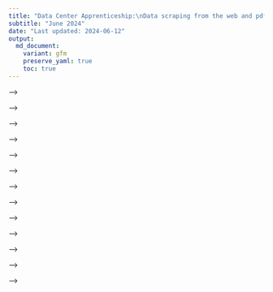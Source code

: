 ```yaml
---
title: "Data Center Apprenticeship:\nData scraping from the web and pdf documents in R"
subtitle: "June 2024" 
date: "Last updated: 2024-06-12"
output:
  md_document:
    variant: gfm
    preserve_yaml: true
    toc: true
---
```


<!-- # Introduction -->
<!-- This tutorial covers how to scrape data from webpages and PDF documents using the `rvest` and `pdftools` packages in R. -->
<!-- The introduction to the HTML is a slightly modified version of the [Web Scraping with RVest](https://github.com/ccs-amsterdam/r-course-material/blob/master/tutorials/rvest.md) tutorial by Kasper Welbers, Wouter van Atteveldt & Philipp Masur. -->
<!-- # Motivation for scraping -->
<!-- The internet is a veritable data gold mine, and being able to mine this -->
<!-- data is a valuable skill. -->
<!-- In the most straightforward situation, you can just -->
<!-- **download** some data, for instance as a CSV or JSON file. This is -->
<!-- great if it’s possible, but alas, there often is no download button. -->
<!-- Another convenient situation is that some platforms have an **API**. For -->
<!-- example, Twitter has an API where one can collect tweets for a given -->
<!-- search term or user. But what if you encounter data that can’t be -->
<!-- downloaded, and for which no API is available? In this case, you might -->
<!-- still be able to collect it using **web scraping**. -->
<!-- A simple example is a table on a website. This table might practically -->
<!-- be a dataframe, with nice rows and columns, but it can be hassle to -->
<!-- copy this data. A more elaborate example could be that you want to -->
<!-- gather all user posts on a web forum, or all press releases from the -->
<!-- website of a certain organization. You could technically click your way -->
<!-- through the website and copy/paste each item manually, but you (or the -->
<!-- people you hire) will die a little inside. Whenever you encounter such a -->
<!-- tedious, repetitive data collection task, chances are good you can -->
<!-- automate it with a web scraper. -->
<!-- The idea of web scraping may seem intimidating, and indeed it can get quite complex. -->
<!-- However, the `rvest` R package simplifies the process considerably by using intuitive, tidyverse-based workflows for extracting data from HTML files. -->
<!-- With this package you don't need to have a complete understanding of how the underlying HTML scripts of a webpage are structured in order to extract data from the page. -->
<!-- Nevertheless, the next section introduces some basic concepts and structures when it comes to HTML files in order to give you a better understanding of what the `rvest` functions actually do. -->
<!-- # Scraping web pages -->
<!-- ## HTML basics -->
<!-- The vast majority of the internet uses **HTML** to make nice looking -->
<!-- web pages. Simply put, HTML is a markup language that tells a browser -->
<!-- what things are shown where. For example, it could say that halfway on -->
<!-- the page there is a table, and then tell what data there is in the rows -->
<!-- and columns. -->
<!-- In other words, HTML translates data into a webpage that is easily readable by humans. -->
<!-- With web scraping, we’re basically translating the page back into -->
<!-- data.  -->
<!-- To get a feel for HTML code, open [this link -->
<!-- here](https://bit.ly/3lz6ZRe) in your web browser. Use Chrome or Firefox -->
<!-- if you have it (not all browsers let you *inspect elements* as we’ll do -->
<!-- below). You should see a nicely formatted document. Sure, it’s not very -->
<!-- pretty, but it does have a big bold title, and two tables. -->
<!-- The purpose of this page is to show an easy example of what the HTML -->
<!-- code looks like. If you right-click on the page, you should see an -->
<!-- option like *view page source*. If you select it you’ll see the entire -->
<!-- HTML source code. This can seem a bit overwhelming, but don’t worry, you -->
<!-- will never actually be reading the entire thing. We only need to look -->
<!-- for the elements that we’re interested in, and there are some nice -->
<!-- tricks for this. For now, let’s say that we’re interested in the table -->
<!-- on the left of the page. Somewhere in the middle of the code you’ll find -->
<!-- the code for this table. -->
<!--     <table class="someTable" id="exampleTable">           <!-- table                -->

–\>
<!--         <tr class="headerRow">                            <!--    table row         -->
–\>
<!--             <th>First column</th>                         <!--       table header   -->
–\>
<!--             <th>Second column</th>                        <!--       table header   -->
–\>
<!--             <th>Third column</th>                         <!--       table header   -->
–\> <!--         </tr> -->
<!--         <tr>                                              <!--    table row         -->
–\>
<!--             <td>1</td>                                    <!--       table data     -->
–\>
<!--             <td>2</td>                                    <!--       table data     -->
–\>
<!--             <td>3</td>                                    <!--       table data     -->
–\> <!--         </tr> -->
<!--         <tr>                                              <!--    table row         -->
–\>
<!--             <td>4</td>                                    <!--       table dat      -->
–\>
<!--             <td>5</td>                                    <!--       table dat      -->
–\>
<!--             <td>6</td>                                    <!--       table data     -->
–\> <!--         </tr> --> <!--     </table> -->

<!-- This is the HTML representation of the table, and it’s a good showcase -->
<!-- of what HTML is about. The parts after the `<!--` are comments and therefore do not affect the layout of the website. First of all, -->
<!-- notice that the table has a tree-like shape. At the highest -->
<!-- level we have the `<table>`. This table has three table rows -->
<!-- (`<tr>`), which we can think of as it’s children. Each of these rows -->
<!-- in turn also has three children that contain the data in these rows. -->
<!-- Let’s see how we can tell where the table starts and ends. The table -->
<!-- starts at the opening tag `<table>`, and ends at the closing tag -->
<!-- `</table>` (the `/` always indicates a closing tag). This means that -->
<!-- everything in between of these tags is part of the table. Likewise, we -->
<!-- see that each table row opens with `<tr>`, and closes with `</tr>`, -->
<!-- and everything between these tags is part of the row. In the first row, -->
<!-- these are 3 table headers `<th>`, which contain the column names. The -->
<!-- second and third row each have 3 table data `<td>`, that contain the -->
<!-- data points. -->
<!-- Each of these components can be thought of as an element.  -->
<!-- It's these elements that we want to extract into R objects with `rvest`. -->
<!-- So let's use this simple example site to go over the main `rvest` functions. -->
<!-- ## Simple example with `rvest` -->
<!-- First load the `rvest` and `tidyverse` packages, and specify the URL of the webpage we intend to scrape. -->
<!-- You can define the URL within as a separate object or inside the scraping function; since often you want to scrape multiple pages in one workflow, it is good practice to specify URLs outside the function. -->
<!-- ```{r} -->
<!-- library(tidyverse) -->
<!-- library(rvest) -->
<!-- url <- "https://bit.ly/3lz6ZRe" -->
<!-- ``` -->
<!-- The function to read the HTML code from a URL into R is `read_html()`, with the URL as the function argument. -->
<!-- ```{r} -->
<!-- html <- read_html(url) -->
<!-- ``` -->
<!-- The result of this function is a list containing the raw HTML code, which is quite difficult to work with. -->
<!-- So the next step is to extract the elements that we want to work with. -->
<!-- Elements can be selected with the `html_element()` or `html_elements()` function depending on whether you want to access only the first item matching the element specification or get a list of all fitting elements. -->
<!-- By element specification we usually refer to CSS selectors that categorize the object we want to extract. -->
<!-- CSS is mostly used by web developers to style web pages, but the CSS selectors are also a good way to identify types of data such as tables or lists. -->
<!-- Once we have the CSS selector we are looking for, we can add it as the argument of the `html_elements()` function, and extract only the parts of the HTML code that correspond to the selector. -->
<!-- There are quite a lot of [CSS -->
<!-- selectors](https://www.w3schools.com/cssref/css_selectors.asp), and the table below gives some of the main examples. -->
<!-- However, you don't actually need to remember any of these, but instead you can use selector tools to extract the information you need. -->
<!-- | selector      | example           | Selects                                                | -->
<!-- |---------------|-------------------|--------------------------------------------------------| -->
<!-- | element/tag   | `table`           | **all** `<table>` elements                             | -->
<!-- | class         | `.someTable`      | **all** elements with `class="someTable"`              | -->
<!-- | id            | `#steve`          | **unique** element with `id="steve"`                   | -->
<!-- | element.class | `tr.headerRow`    | **all** `<tr>` elements with the `someTable` class     | -->
<!-- | class1.class2 | `.someTable.blue` | **all** elements with the `someTable` AND `blue` class | -->
<!-- Instead of going through the raw HTML and trying to match up the code to the observed website, you can use a browser extension that tells you the CSS selector you're looking for just by clicking on the part of the webpage that you'd like to select. -->
<!-- In Chrome this extension is called Selector Gadget. -->
<!-- You can simply search for the extension and install it, at which point you can use it on your chosen webpage by clicking on the extension in your list of installed browser extensions. -->
<!-- In the example webpage you can see that selecting the title gives you a CSS selector "h2" (which stands for level 2 header), while selecting any of the main text gives "p" for paragraph. -->
<!-- Selecting elements can sometimes get a bit difficult with the gadget, and you can't always get it to do exactly what you want: for example, it is hard to select the entire table and receive the selector "table", as the gadget often tries to select subitems of the table such as "td" instead. -->
<!-- If you can't get the gadget to select what you're looking for, it might be a good idea to go back to manually inspecting the HTML source code and looking for the element there. -->
<!-- If the selector gadget fails, the Inspect option of Chrome may be more helpful than viewing the full source code. -->
<!-- Inspecting the page allows you to focus on particular elements, because when you hover your mouse over the elements, you can directly see the correspondence between the code and the -->
<!-- page. The tree structure is also made more obvious by allowing you to -->
<!-- fold and unfold elements by clicking on the triangles on the left. Therefore you can quickly -->
<!-- identify the HTML elements that you want to select. -->
<!-- In this example let's try to extract the table with the ID "#exampleTable". -->
<!-- Alternatively, we can extract both tables by asking for all "table" elements. -->
<!-- ```{r} -->
<!-- # Select the element with ID "exampleTable" -->
<!-- example_table <- html |>  -->
<!--   html_element("#exampleTable")  -->
<!-- ``` -->
<!-- The output looks a bit messy, but what it tells us is that we have -->
<!-- selected the `<table>` html element/node. It also shows that this -->
<!-- element has the three table rows (tr) as children, and shows the values -->
<!-- within these rows. -->
<!-- In order to turn the HTML code of the table into a tibble, we can use the `html_table()` function. -->
<!-- ```{r} -->
<!-- example_table_tidy <- example_table |>  -->
<!--   html_table() -->
<!-- ``` -->
<!-- Putting the whole workflow together, web scraping takes three main steps: -->
<!-- * load the full HTML code with `read_html()` -->
<!-- * extract the elements you need with `html_elements()` -->
<!-- * transform the HTML code to clean objects with e.g. `html_table()` or `html_text()` -->
<!-- To get both tables into a list of tibbles, we can use the following code chunk: -->
<!-- ```{r} -->
<!-- tables <- read_html(url) |>  -->
<!--   html_elements("table") |>  -->
<!--   html_table() -->
<!-- ``` -->
<!-- Of course, in this case we worked with a very small and clean example, so the `tables` list already contains clean tibbles. -->
<!-- That is not always the case, and often you need further data wrangling steps to clean up variable names, data types, row structure, ect., but at that point you can use standard `tidyverse` workflows. -->
<!-- As another example, you can extract and display the text from the right column of the example page: -->
<!-- ```{r} -->
<!-- read_html(url) |>  -->
<!--   html_elements("div.rightColumn") |>  -->
<!--   html_text2() |>  -->
<!--   cat() -->
<!-- ``` -->
<!-- We used the `html_text2()` function to transform HTML code into plain text (`html_text2()` usually creates nicer text output than `html_text()`), and then used the `cat()` function to print it on the screen. -->
<!-- Another nice function is `html_attr()` or `html_attrs()`, for getting -->
<!-- attributes of elements. With `html_attrs` we get all attributes. For -->
<!-- example, we can get the attributes of the `#exampleTable`. -->
<!-- ```{r} -->
<!-- html |>  -->
<!--   html_elements("#exampleTable") |>  -->
<!--   html_attrs() -->
<!-- ``` -->
<!-- Being able to access attributes is especially useful for scraping links. -->
<!-- Links are typically represented by `<a>` tags, in which the link is -->
<!-- stored as the `href` attribute. -->
<!-- ```{r} -->
<!-- html |>  -->
<!--   html_elements("a") |>  -->
<!--   html_attr("href") -->
<!-- ``` -->
<!-- # Web scraping case study: LAS colleges in the US -->
<!-- In the following we will work towards solving a hypothetical problem: -->
<!-- > You're starting a new liberal arts college, and there is one big unresolved question: what should the school colors be? -->
<!-- > You want to pick a nice set of colors, but you worry that some other colleges already use the same color scheme, and therefore your branding will be easily confused with existing colleges. -->
<!-- > Therefore you want to choose unpopular colors so your new college can stand out from the hundreds of existing liberal arts colleges. -->
<!-- > Unfortunately, there's no comprehesive database of the school colors of liberal arts colleges. -->
<!-- > However, this information usually shows up on the fact sheet of each college's Wikipedia page. -->
<!-- > In addition, Wikipedia also has a list of all LAS colleges in the US (see [here](https://en.wikipedia.org/wiki/List_of_liberal_arts_colleges_in_the_United_States)). -->
<!-- Given that there are hundreds of LAS colleges, it would be extremely time-consuming to one by one open their Wikipedia pages and extract their school colors into a spreadsheet. -->
<!-- However, Wikipedia pages are highly organized, so if we write a scraping script that works for the page of one college, it is likely to work for all colleges. -->
<!-- In addition, the list of all colleges contains hyperlinks to the individual college pages, which makes it easy to create a list of the URLs we would like to access. -->
<!-- Therefore, we can make a straightforward plan to tackle this initially quite intimidating problem. -->
<!-- 1. Look at a few example Wikipedia pages to understand where they mention the school colors. -->
<!-- 1. Write a scraping script that extracts the relevant information for a single college. -->
<!-- 1. Get a list of URLs for all colleges. -->
<!-- 1. Apply the scraping script repeatedly, changing only the URL. -->
<!-- 1. Merge the extracted information. -->
<!-- 1. Analyze/visualize the data. -->
<!-- ## Scrape the fact sheet of a single college -->
<!-- Let's start by writing a scraping script for one college as a representative example. -->
<!-- In this case, let's use Amherst College, and try to extract the colors "white" and "purple" from the grey factsheet on the right hand side of the page. -->
<!-- The selector gadget shows us that we can extract the elements by referring to ".infobox". -->
<!-- Instead of extracting the infobox as a table, let's extract the variable labels and values separately into two character vectors, and combine them into a tibble afterwards. -->
<!-- We can do this by extracting ".infobox-label" and ".infobox-data" elements separately, and converting them into character strings with `htlm_text2()`. -->
<!-- In this case this is a better approach than extracting the whole table, because it gives us more control over the layout of the tibble, which makes it easier to handle slight differences in the different Wikipedia pages. -->
<!-- You can also try to extract the whole ".infobox" as a table, but you might need to take some additional steps of data wrangling e.g. to fix variable names. -->
<!-- ```{r} -->
<!-- url <- "https://en.wikipedia.org/wiki/Amherst_College" -->
<!-- html <- read_html(url) -->
<!-- label <- html |> -->
<!--   html_elements(".infobox-label") |> -->
<!--   html_text2() -->
<!-- value <- html |> -->
<!--   html_elements(".infobox-data") |> -->
<!--   html_text2() -->
<!-- factsheet <- tibble(label, value) -->
<!-- factsheet -->
<!-- ``` -->
<!-- ## Find and clean the school color values -->
<!-- The resulting `factsheet` tibble indeed contains the school colors, but also a lot of other information that we don't need. -->
<!-- In addition, the cell containing the colors also has some HTML code that wasn't removed by the previous code. -->
<!-- We might also want to make the color names more consistent so we can count the number of occurrences more easily (so e.g. we don't have "Red" and "red" separately). -->
<!-- One idea for making the color references more consistent is to allow only the colors that R recognizes. -->
<!-- While this is not the only approach and it will lead to a loss of information if a college uses a particular shade not defined in R, this approach has a nice advantage: when we visualize the distribution of colors, we can actually use the color codes defined in R to add color to our figure. -->
<!-- So let's extract the vector colors defined in R with the `colors()` function, and convert this vector to a single string with the colors separated by `|`. -->
<!-- Recall from the workshop on regular expressions that `|` in a regex stands for "OR", so using the resulting `r_colors` string as a pattern will detect any occurrence of an R color in a string. -->
<!-- ```{r} -->
<!-- r_colors <- colors() |> paste(collapse = "|") -->
<!-- ``` -->
<!-- Now we can move on to wrangling our `factsheet` tibble: let's keep only the row containing the color, and use string operations to extract the colors appearing in the `value` variable. -->
<!-- By looking at the Wikipedia page, you might figure out that the weird ".mw-parser-output..." section of the value string refers to the displayed color squares. -->
<!-- If that part didn't contain any color references, there would be no problem with leaving it in the value, but notice that it specifies that the square border should be black. -->
<!-- So if we extract all colors appearing in the text, we'll mistakenly find that one of the school colors is black. -->
<!-- So let's remove the text creating these squares: it seems that it starts with ".mw-parser-output" and ends with ".mw-parser-output .legend-text{}" (normally you'd need to check the results from multiple different college pages to make sure that this pattern is consistent).  -->
<!-- Once only the color (and some footnote references) remain in the cell, we can extract the colors recognized by R using `str_extract_all()`. -->
<!-- Note the use of `str_extract_all()` over `str_extract()` to make sure that we extract all colors if a school has more than one colors. -->
<!-- The result of `str_extract_all()` is a variable of character vector instead of single strings, which makes the variable quite hard to work with. -->
<!-- It would be better to have a row corresponding to every individual color a school has -- so we'd have two rows for Amherst, one with purple and one with white. -->
<!-- Then we can easily count how many universities use a particular color. -->
<!-- We can do this transformation by calling the `unnest()` function, which expands the character vector to become separate observations corresponding to each element of the vector. -->
<!-- ```{r} -->
<!-- factsheet |>  -->
<!--   filter(label == "Colors") |>  -->
<!--   mutate(value = str_remove(value, "\\.mw-parser-output.*\\.mw-parser-output \\.legend-text\\{\\}"), -->
<!--          known_color = str_extract_all(tolower(value), r_colors)) |>  -->
<!--   unnest() -->
<!-- ``` -->
<!-- ## Get a list of colleges with Wikipedia links -->
<!-- Now that we have a scraper that should work for any LAS college Wikipedia page with the same structure as Amherst, we need a list of the URLs that we want to scrape. -->
<!-- Conveniently, there is a Wikipedia page of a list of LAS colleges, which features a list linking to all individual college Wikipedia pages. -->
<!-- So all we have to do is scrape that list and extract the URLs. -->
<!-- The selector gadget shows us that we can extract the list of schools with the element tag "#mw-content-text li a" -- that is, we're looking for elements of the content text that are both a list ("li") and a hyperlink ("a"). -->
<!-- Then we can extract the attributes of the hyperlink to get the URL from "href" and the school name from "title", and combine the resulting vectors to a tibble. -->
<!-- Since there are a few links that have the same element tag as the school links, but are not school links, we can filter the resulting list of links by requiring that the link name includes "University" or "College" -- a quick look at the Wikipedia list shows that all schools meet this criteria. -->
<!-- In addition, looking at the URLs, you might notice that they are relative links that only contain the subpage of Wikipedia. -->
<!-- In order to open the URL with `rvest`, we need to complete URL, so we should add "https://en.wikipedia.org" to the start of each link -- the `paste0()` function does exactly that (it combines its arguments into a single string, with no separator between them). -->
<!-- The resulting `list` object is a tibble with two columns: the name of all colleges and their corresponding Wikipedia page URL. -->
<!-- ```{r} -->
<!-- url <- "https://en.wikipedia.org/wiki/List_of_liberal_arts_colleges_in_the_United_States" -->
<!-- html <- read_html(url) |> -->
<!--   html_elements("#mw-content-text li a") -->
<!-- list <- tibble(url = html_attr(html, "href"), -->
<!--                name = html_attr(html, "title")) |> -->
<!--   filter(str_detect(name, "(University|College)")) |> -->
<!--   mutate(url = paste0("https://en.wikipedia.org", url)) -->
<!-- ``` -->
<!-- ## Write a function for extracting the color given a link -->
<!-- We will cover writing functions in more detail later in the apprenticeship, but for now let's have a look at the example below. -->
<!-- You might notice that the code inside the same code we have seen before: we extract the HTML code from a URL input, get the vector of infobox labels and data, and combine them into a tibble, keeping only the URL and the cell containing the color (notice that the `url` vector has a length of one and therefore gets recycled in the tibble). -->
<!-- By containing this code within a `function(){}` argument, we make the code reusable: we can rerun it just by calling the function name (in this case, `get_school_color`) and the arguments we would like to use as inputs. -->
<!-- In the function definition these arguments are listed inside the parentheses: in this case, the only argument is `url` so by calling the `get_school_color()` function with a different `url` argument will run the code in the function body (inside the curly braces), changing every mention of `url` into the the new URL specified in the function argument. -->
<!-- The example below shows how to use this new function to extract the school colors of Amherst. -->
<!-- Notice that if you run the function without assigning the result to a new object, it prints the final tibble created by the code in the function body. -->
<!-- This happens because in the function we don't assign this final tibble to an object, therefore by default it becomes the value returned by the function. -->
<!-- In turn, if we assign the outcome of the function to an object, then the resulting tibble of colors gets saved to the R environment (notice that our function behaves in the same way as pre-defined functions like `sum()` -- printing the result if the function is called, and saving it to the environment if assigned to an object). -->
<!-- ```{r} -->
<!-- get_school_color <- function(url) { -->
<!--   html <- read_html(url) -->
<!--   label <- html |> -->
<!--     html_elements(".infobox-label") |> -->
<!--     html_text2() -->
<!--   value <- html |> -->
<!--     html_elements(".infobox-data") |> -->
<!--     html_text2() -->
<!--   tibble(url, label, value) |>  -->
<!--     filter(label == "Colors") |>  -->
<!--     select(-label)  -->
<!-- } -->
<!-- get_school_color("https://en.wikipedia.org/wiki/Amherst_College") -->
<!-- amherst_color <- get_school_color("https://en.wikipedia.org/wiki/Amherst_College") -->
<!-- ``` -->
<!-- ## Get all school colors and visualize the distribution -->
<!-- So the next thing to do is to run the function we just defined for all URLs that we have in our `list` object. -->
<!-- Again, we will cover appropriate functions for these repeated actions later, for now we'll just learn how to solve this particular challenge. -->
<!-- If you are familiar with other programming languages, you might consider using a loop to run the function for every element of the `url` variable of the `list` tibble. -->
<!-- In R, however, loops are not the best solution in many cases. -->
<!-- Instead, the `tidyverse` contains a package called `purrr` that contains functions that takes vectors and functions as its inputs: it runs the function one by one with each element of the vector as the function argument, and combines the results into a single object. -->
<!-- In this case, we can use the `map_df()` function to combine the results into a dataframe (the `map()` function uses a list instead), and we can take the vector of `list$url` as the potential arguments for the `get_school_color` function. -->
<!-- Since this single line of code opens and scrapes hundreds of webpages, it can take a few minutes to run. -->
<!-- ```{r, eval = FALSE} -->
<!-- data <- map_df(list$url, get_school_color) -->
<!-- ``` -->
<!-- Once we have our `data` object that contains all the color information extracted from the webpages, we can take some additional steps of data cleaning in order to visualize the distribution of colors. -->
<!-- We can simply repeat the same steps that worked for the case of a single college. -->
<!-- First we create a string that defines all colors known to R, separated by `|` to use as a regex pattern. -->
<!-- Then we can take the `data` object, and remove the HTML code creating the color squares, and use the regex pattern to extract the colors recognized by R. -->
<!-- The extra line in the `mutate` function converts all occurrences of the color "navy blue" to "navy" because otherwise R will extract "navy" and "blue" separately and therefore inflate the occurrences of "blue" -- you'll notice issues like this after you try to extract the colors and have a look at the results. -->
<!-- We again use the `unnest()` function to have a new row for every element of the character vector of known colors. -->
<!-- In addition, we merge the results with the original `list` object so we can add the university names as identifiers in addition to the URL, and keep only the `name` and `known_color` variables, and only unique combinations of these values. -->
<!-- At this point you might also notice that `grey` and `gray` are both accepted spellings of the same color, so we can replace one with the other to make sure the spelling is consistent across colleges. -->
<!-- Once we have this `colors` tibble that contains the extracted colors for each college, it is quite easy to count the number of times each color appears and plot the results on a bar chart. -->
<!-- The `fct_reorder()` function in the aesthetic specification arranges the values based on the corresponding counts. -->
<!-- As for the bars, instead of specifying the `fill` as an aesthetic or a single value, we specify it as a character vector that has the same length as the number of categories plotted. -->
<!-- In this case we can exploit the fact that the `known_color` variable already contains color strings recognized by R, so by specifying the variable as the colors we want to use, each bar will be filled with the color corresponding to the category displayed. -->
<!-- ```{r, eval = FALSE} -->
<!-- r_colors <- colors() |> paste(collapse = "|") -->
<!-- colors <- data |>  -->
<!--   mutate(value = str_remove(value, "\\.mw-parser-output.*\\.mw-parser-output \\.legend-text\\{\\}"), -->
<!--          value = str_replace(value, "[nN]avy [bB]lue", "navy"), -->
<!--          known_color = str_extract_all(tolower(value), r_colors)) |>  -->
<!--   unnest(known_color) |>  -->
<!--   left_join(list) |>  -->
<!--   distinct(name, known_color) |>  -->
<!--   mutate(known_color = ifelse(known_color == "gray", "grey", known_color)) -->
<!-- color_counts <- colors |>  -->
<!--   count(known_color) -->
<!-- ggplot(color_counts, aes(n, fct_reorder(known_color, n))) + -->
<!--   geom_col(fill = color_counts$known_color, color = "black") + -->
<!--   xlab("Number of colleges with school color") + ylab(NULL) + -->
<!--   theme_light() -->
<!-- ``` -->
<!-- ![](scraping_files/colors.png) -->
<!-- The resulting plot shows how often each color is used as the school colors of a US liberal arts college. -->
<!-- The results are not perfect, as not all hues are recognized and therefore extracted by R: for instance, "cardinal" (a shade of red) is used by 14 colleges, but the color is not defined in R, so there is no bar for cardinal, and neither does it contribute to the counts of "red". -->
<!-- Nevertheless, there is certainly evidence that if you want your hypothetical school to stand out, white, blue and gold are certainly bad options for the school color. -->
<!-- # Pdf scraping with `pdftools` -->
<!-- Scraping pdf documents is useful for the same reason as scraping web pages: often you want to extract information from several documents with the same structure, and manually copy-pasting all that information would get very tedious. -->
<!-- In addition, if you ever tried to copy information from pdf files, you might have found that sometimes line breaks in the pdf copy over, tables get messy, headers and footers copy end up in the middle of the text, or special characters are lost. -->
<!-- Fortunately, there are a few R packages that make it easier to read pdf files into R as plain text. -->
<!-- Unfortunately, these tools are not perfect, and therefore pdf scraping usually involves a quick and easy first step of importing the data, and a far longer step of extensive cleaning of the messy character strings you imported. -->
<!-- We will use the `pdftools` package, so let's install and load it. -->
<!-- ```{r} -->
<!-- # install.packages("pdftools") -->
<!-- library(pdftools) -->
<!-- ``` -->
<!-- As an example, we look at a report on cancer rates in the Netherlands in 2020 that you can find [here](https://gco.iarc.fr/today/data/factsheets/populations/528-the-netherlands-fact-sheets.pdf). -->
<!-- Our goal is to extract the table on page 2, and visualize the data presented there. -->
<!-- We can extract all text from the report into R with the `pdf_text()` function, which imports the contents of the referenced pdf file as a character vector, each element containing all text on one page. -->
<!-- If you have a look at what the current 2nd page looks like, you can see that it is a very messy character string instead of a nice table. -->
<!-- Using the `cat()` function to display the text more nicely also doesn't make it much better. -->
<!-- But technically all the data is in R, so the importing step is done. -->
<!-- ```{r} -->
<!-- pdf <- pdf_text("https://gco.iarc.fr/today/data/factsheets/populations/528-the-netherlands-fact-sheets.pdf") -->
<!-- pdf[2] -->
<!-- cat(pdf[2]) -->
<!-- ``` -->
<!-- If we actually want to work with the data contained in the document, we need to clean it. -->
<!-- Let's first try to limit the data only to the table we want to extract: we can work only with page 2 of the `pdf` object, and let's keep only the part of text between headers "Incidence, Mortality and Prevalence by cancer site" and "Age-standardized (World) incidence rates per sex, top 10 cancers". -->
<!-- Notice that the `.` regex catches all characters except for a new line, so we have to explicitly allow for new lines with `\\n` and the use of lookaheads and lookbehinds. -->
<!-- Then we can try to separate the string into a vector where each element corresponds to one line of the table -- `read_delim()` accomplishes that, although it doesn't actually manage to split the data into variables based on the delimiter, so we need to do that in a different way. -->
<!-- We specify `skip = 3` to skip the first three detected lines and start the table with the row of variable names. -->
<!-- ```{r} -->
<!-- cancer <- pdf[2] |>  -->
<!--   str_extract("(?<=(site))(.|\\n)*(?=(Age-standardized \\(World\\) incidence rates per sex))") |>  -->
<!--   read_delim(delim = "\\s", skip = 3) -->
<!-- ``` -->
<!-- To split the data into variables, let's first split the variable name. -->
<!-- We can take the variable name, remove leading and trailing whitespace, and split at any occurrence of at least two spaces -- below defined as the object `var`. -->
<!-- Notice that the original table has an extra header row that specifies whether the variable names correspond to new cases, deaths, or 5-year summary statistics. -->
<!-- So let's create a vector that specifies which of these categories each element of `var` belongs to, and combine that with the variable names with a `paste()` function to create our vector of desired variable names. -->
<!-- ```{r} -->
<!-- var <- names(cancer) |> str_trim() |> str_split_1("\\s{2,}") -->
<!-- cat <- c("", rep("new", 4), rep("death", 4), rep("5year", 2)) -->
<!-- names <- paste0(cat, var) -->
<!-- ``` -->
<!-- To split a single column into multiple columns, we can use the `separate()` function. -->
<!-- However, before we can do that, let's do a bit of data cleaning: to make references to the current one variable easier, let's rename it to `value`. -->
<!-- Let's also use the `str_trim()` function to remove any leading and trailing white space from the observations. -->
<!-- Then we can use the separate function where we specify that we want to use the `value` column as the variable we split, and we want the new variables to have names specified in the `names` vector. -->
<!-- Just like with the variable names, we use two or more whitespaces as the separator. -->
<!-- Now the data is correctly organized into cells, but all the numbers are character strings surrounded by whitespace. -->
<!-- So let's remove the whitespace around all cells, and let's convert all but the first variables into numeric. -->
<!-- To use `mutate()` across multiple columns at the same time, we can use the `across()` function that takes the affected columns as the first argument and the function to apply as the second. -->
<!-- If you want to use a single function where the only function argument is the variable itself, you can specify the function simply as the name of the function -- see the first part of the `mutate()` function that applies the `str_trim` function to all variables (defined by `everything()`). -->
<!-- If you want to do more complex operations, then your function call should start with a tilde `~`, and you should refer to the variable with `.x` (e.g. if you'd write `var = as.numeric(var)` in the single variable case, instead you'd write `~as.numeric(var)` when applying the same function to multiple variables) -- see how for all variables except for `Cancer` we remove all whitespace inside the string and convert the result to numeric. -->
<!-- Finally, we remove the row that sums up the previous rows in the original table. -->
<!-- Now we have our final, clean dataset of cancer rates in the Netherlands in 2020, so let's create an example visualization: the scatterplot below shows the relationship between new cancer cases and cancer deaths per cancer type, which shows the relationship between these two numbers a lot more clearly than the original table did. -->
<!-- ```{r} -->
<!-- cancer_tidy <- cancer |>  -->
<!--   setNames("value") |>  -->
<!--   mutate(value = str_trim(value)) |>  -->
<!--   separate(1, into = names, sep = "\\s{2,}") |>  -->
<!--   mutate(across(everything(), str_trim), -->
<!--          across(-Cancer, ~as.numeric(str_remove_all(.x, "\\s")))) |>  -->
<!--   filter(Cancer != "All cancer sites") -->
<!-- ggplot(cancer_tidy, aes(newNumber, deathNumber)) + -->
<!--   geom_point() + -->
<!--   labs(x = "Number of new cases in 2020", -->
<!--        y = "Number of deaths in 2020", -->
<!--        title = "Incidence and mortality per cancer type") + -->
<!--   coord_fixed() + -->
<!--   theme_light() -->
<!-- ``` -->
